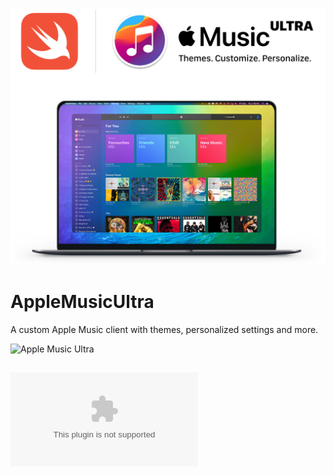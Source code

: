 ![Apple Music Ultra](Cover.jpg)

# AppleMusicUltra
 A custom Apple Music client with themes, personalized settings and more.

![Apple Music Ultra](Cover.gif)

## ![Download Latest Stable Build (v0.1)](https://www.dropbox.com/s/yz3a34whzd48dj4/AppleMusicUltra-v0.1.zip?dl=0)
